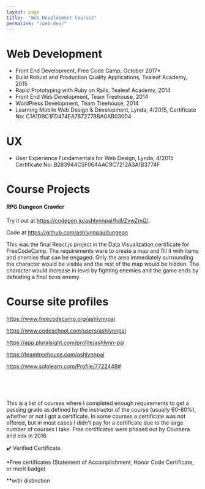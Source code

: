 ```yaml
---
layout: page
title:  "Web Development Courses"
permalink: "/web-dev/"
---
```


# Web Development

* Front End Development, Free Code Camp, October 2017*
* Build Robust and Production Quality Applications, Tealeaf Academy, 2015
* Rapid Prototyping with Ruby on Rails, Tealeaf Academy, 2014
* Front End Web Development, Team Treehouse, 2014
* WordPress Development, Team Treehouse, 2014
* Learning Mobile Web Design & Development, Lynda, 4/2015, Certificate No: C1A1DBC1FD474EA7872778BA0AB03004

# UX

* User Experience Fundamentals for Web Design, Lynda, 4/2015 Certificate No: B283944C5F064AAC9C7212A3A1B3774F

# Course Projects

#### RPG Dungeon Crawler

Try it out at <https://codepen.io/ashlynnpai/full/ZvwZmQ/>.

Code at <https://github.com/ashlynnpai/dungeon>

This was the final React.js project in the Data Visualization certificate for FreeCodeCamp. The requirements were to create a map and fill it with items and enemies that can be engaged. Only the area immediately surrounding the character would be visible and the rest of the map would be hidden. The character would increase in level by fighting enemies and the game ends by defeating a final boss enemy.



# Course site profiles

<https://www.freecodecamp.org/ashlynnpai>

<https://www.codeschool.com/users/ashlynnpai>

<https://app.pluralsight.com/profile/ashlynn-pai>

<https://teamtreehouse.com/ashlynnpai>

<https://www.sololearn.com/Profile/7722448#>

<br/>
<br/>
<br/>

This is a list of courses where I completed enough requirements to get a passing grade as defined by the instructor of the course (usually 60-80%), whether or not I got a certificate. In some courses a certificate was not offered, but in most cases I didn't pay for a certificate due to the large number of courses I take. Free certificates were phased out by Coursera and edx in 2016.
<br/>

:heavy_check_mark: Verified Certificate

*Free certificates (Statement of Accomplishment, Honor Code Certificate, or merit badge)

**with distinction
